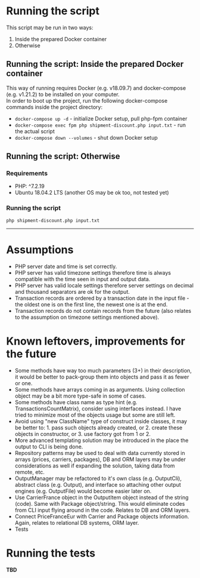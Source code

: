 # Running the script

This script may be run in two ways:
1. Inside the prepared Docker container
2. Otherwise

## Running the script: Inside the prepared Docker container
This way of running requires Docker (e.g. v18.09.7) and docker-compose (e.g. v1.21.2) to be installed on your computer.  
In order to boot up the project, run the following docker-compose commands inside the project directory:
- `docker-compose up -d` - initialize Docker setup, pull php-fpm container
- `docker-compose exec fpm php shipment-discount.php input.txt` - run the actual script
- `docker-compose down --volumes` - shut down Docker setup

## Running the script: Otherwise

### Requirements
* PHP: ^7.2.19
* Ubuntu 18.04.2 LTS (another OS may be ok too, not tested yet)

### Running the script
`php shipment-discount.php input.txt`


---

# Assumptions
- PHP server date and time is set correctly.
- PHP server has valid timezone settings therefore time is always compatible with the time seen in input and output data.
- PHP server has valid locale settings therefore server settings on decimal and thousand separators are ok for the output.
- Transaction records are ordered by a transaction date in the input file - the oldest one is on the first line, the newest one is at the end.
- Transaction records do not contain records from the future (also relates to the assumption on timezone settings mentioned above).

# Known leftovers, improvements for the future
- Some methods have way too much parameters (3+) in their description, it would be better to pack-group them into objects and pass it as fewer or one.
- Some methods have arrays coming in as arguments. Using collection object may be a bit more type-safe in some of cases.
- Some methods have class name as type hint (e.g. TransactionsCountMatrix), consider using interfaces instead. I have tried to minimize most of the objects usage but some are still left.
- Avoid using "new ClassName" type of construct inside classes, it may be better to: 1. pass such objects already created, or 2. create these objects in constructor, or 3. use factory got from 1 or 2.
- More advanced templating solution may be introduced in the place the output to CLI is being done.
- Repository patterns may be used to deal with data currently stored in arrays (prices, carriers, packages), DB and ORM layers may be under considerations as well if expanding the solution, taking data from remote, etc.
- OutputManager may be refactored to it's own class (e.g. OutputCli), abstract class (e.g. Output), and interface so attaching other output engines (e.g. OutputFile) would become easier later on.
- Use CarrierFrance object in the OutputItem object instead of the string (code). Same with Package object/string. This would eliminate codes from CLI input flying around in the code. Relates to DB and ORM layers.
- Connect PriceFranceEur with Carrier and Package objects information. Again, relates to relational DB systems, ORM layer.
- Tests

# Running the tests
**TBD**
